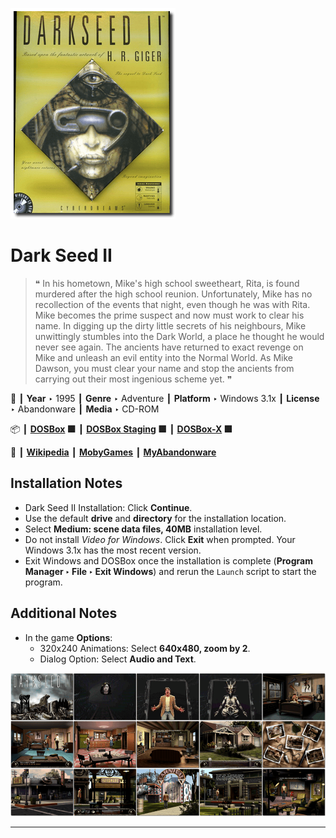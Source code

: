 ![](Thumbnail.png "application-thumbnail")

# Dark Seed II

> ❝ In his hometown, Mike's high school sweetheart, Rita, is found murdered after the high school reunion. Unfortunately, Mike has no recollection of the events that night, even though he was with Rita. Mike becomes the prime suspect and now must work to clear his name. In digging up the dirty little secrets of his neighbours, Mike unwittingly stumbles into the Dark World, a place he thought he would never see again. The ancients have returned to exact revenge on Mike and unleash an evil entity into the Normal World. As Mike Dawson, you must clear your name and stop the ancients from carrying out their most ingenious scheme yet. ❞
>

📌 ┃ **Year** ‣ 1995 ┃ **Genre** ‣ Adventure ┃ **Platform** ‣ Windows 3.1x ┃ **License** ‣ Abandonware ┃ **Media** ‣ CD-ROM 

📦 ┃ **[DOSBox](https://www.dosbox.com/) 🟩** ┃ **[DOSBox Staging](https://dosbox-staging.github.io/) 🟩** ┃ **[DOSBox-X](https://dosbox-x.com/) 🟩** 

📎 ┃ **[Wikipedia](https://en.wikipedia.org/wiki/Dark_Seed_II)** ┃ **[MobyGames](https://www.mobygames.com/game/4257/dark-seed-ii/)** ┃ **[MyAbandonware](https://www.myabandonware.com/game/dark-seed-ii-1rx)** 

## Installation Notes
- Dark Seed II Installation: Click **Continue**.
- Use the default **drive** and **directory** for the installation location.
- Select **Medium: scene data files, 40MB** installation level.
- Do not install *Video for Windows*. Click **Exit** when prompted. Your Windows 3.1x has the most recent version.
- Exit Windows and DOSBox once the installation is complete (**Program Manager ‣ File ‣ Exit Windows**) and rerun the `Launch` script to start the program.

## Additional Notes
- In the game **Options**:
  - 320x240 Animations: Select **640x480, zoom by 2**.
  - Dialog Option: Select **Audio and Text**.

![](Montage.png "Dark Seed II")

---

